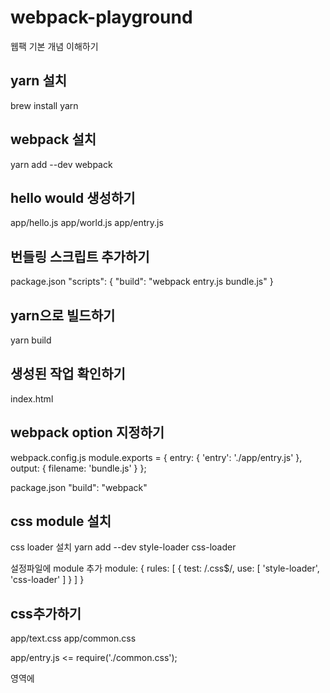 # webpack-playground
웹팩 기본 개념 이해하기

## yarn 설치
brew install yarn

## webpack 설치
yarn add --dev webpack

## hello would 생성하기
app/hello.js
app/world.js
app/entry.js

## 번들링 스크립트 추가하기
package.json
"scripts": { "build": "webpack entry.js bundle.js" }

## yarn으로 빌드하기
yarn build

## 생성된 작업 확인하기
index.html

## webpack option 지정하기
webpack.config.js
module.exports = {
  entry: {
    'entry': './app/entry.js'
  },
  output: {
    filename: 'bundle.js'
  }
};

package.json
"build": "webpack"

## css module 설치
css loader 설치
yarn add --dev style-loader css-loader

설정파일에 module 추가
module: {
    rules: [
      {
         test: /\.css$/,
         use: [
           'style-loader',
           'css-loader'
         ]
      }
    ]
  }

## css추가하기
app/text.css
app/common.css

app/entry.js <= require('./common.css');

<head>영역에 <style>요소로 추가된다.
